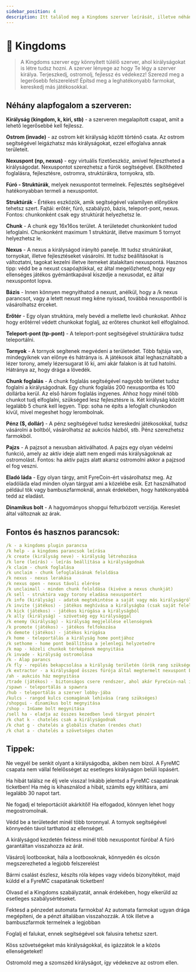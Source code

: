 ```yaml
---
sidebar_position: 4
description: Itt találod meg a Kingdoms szerver leírását, illetve néhány hasznos tippet és trükköt.
---
```


# 👑 Kingdoms

> A Kingdoms szerver egy könnyített túlélő szerver, ahol királyságokat is létre tudsz hozni. A szerver lényege az hogy Te légy a szerver királya. Terjeszkedj, ostromolj, fejlessz és védekezz! Szerezd meg a legerősebb felszerelést! Építsd meg a leghatékonyabb farmokat, kereskedj más játékosokkal.

## Néhány alapfogalom a szerveren:

**Királyság (kingdom, k, kiri, stb)** - a szerveren megalapított csapat, amit a lehető legerősebbé kell fejlessz.

**Ostrom (invade)** - az ostrom két királyság között történő csata. Az ostrom segítségével leigázhatsz más királyságokat, ezzel elfoglalva annak területeit.

**Nexuspont (np, nexus)** - egy virtuális fizetőeszköz, amivel fejlesztheted a királyságodat. Nexuspontot szerezhetsz a fúrók segítségével. Elköltheted foglalásra, fejlesztésre, ostromra, struktúrákra, tornyokra, stb.

**Fúró - Struktúrák**, melyek nexuspontot termelnek. Fejlesztés segítségével hatékonyabban termeli a nexuspontot.

**Struktúrák** - Értékes eszközök, amik segítségével valamilyen előnyökre tehetsz szert. Fajtái: erőtér, fúró, szabályzó, bázis, teleport-pont, nexus. Fontos: chunkonként csak egy struktúrát helyezhetsz le.

**Chunk** - A chunk egy 16x16os terület. A területedet chunkonként tudod lefoglalni. Chunkonként maximum 1 struktúrát, illetve maximum 5 tornyot helyezhetsz le.

**Nexus** - A nexus a királyságod irányító panelje. Itt tudsz struktúrákat, tornyokat, illetve fejlesztéseket vásárolni. Itt tudsz beállításokat is változtatni, tagokat kezelni illetve itemeket átalakítani nexuspontá. Hasznos tipp: védd be a nexust csapóajtókkal, ez által megelőzheted, hogy egy ellenséges játékos gyémántkapával kiszedje a nexusodat, ez által nexuspontot lopva.

**Bázis** - Innen könnyen megnyithatod a nexust, anélkül, hogy a /k nexus parancsot, vagy a letett nexust meg kéne nyissad, továbbá nexuspontból is vásárolhatsz érceket.

**Erőtér** - Egy olyan struktúra, mely bevédi a mellette levő chunkokat. Ahhoz hogy erőtérrel védett chunkokat foglalj, az erőteres chunkot kell elfoglalnod.

**Teleport-pont (tp-pont)** - A teleport-pont segítségével struktúrákra tudsz teleportálni.

**Tornyok** - A tornyok segítenek megvédeni a területedet. Több fajtája van, mindegyiknek van előnye és hátránya is. A játékosok által leghasználtabb a lézer torony, amely lézersugarat lő ki, ami akár falakon is át tud hatolni. Hátránya az, hogy drága a lövedék.

**Chunk foglalás** - A chunk foglalás segítségével nagyobb területet tudsz foglalni a királyságodnak. Egy chunk foglalás 200 nexuspontba és 100 dollárba kerül. Az első három foglalás ingyenes. Ahhoz hogy minél több chunkot tudj elfoglalni, szükséged lesz fejlesztésre is. Két királyság között legalább 5 chunk kell legyen. Tipp: soha ne építs a lefoglalt chunkodon kívül, mivel megeshet hogy lerombolnak.

**Pénz ($, dollár)** - A pénz segítségével tudsz kereskedni játékosokkal, tudsz vásárolni a boltból, vásárolhatsz az aukciós házból, stb. Pénz szerezhetsz farmokból.

**Pajzs** - A pajzsot a nexusban aktiválhatod. A pajzs egy olyan védelmi funkció, amely az aktív ideje alatt nem engedi más királyságoknak az ostromolást. Fontos: ha aktív pajzs alatt akarsz ostromolni akkor a pajzsod el fog veszni.

**Eladó láda** - Egy olyan tárgy, amit FyreCoin-ért vásárolhatsz meg. Az eladóláda elad minden olyan tárgyat ami a közelébe esik. Ezt használhatod például tök vagy bambuszfarmoknál, annak érdekében, hogy hatékonyabbá tedd az eladást.

**Dinamikus bolt** - A hagyományos shopgui felturbózott verziója. Kereslet által változnak az árak.

## Fontos és hasznos parancsok:

```yaml
/k - a kingdoms plugin parancsa
/k help - a kingdoms parancsok leírása
/k create (királyság neve) - királyság létrehozása
/k lore (leírás) - leírás beállítása a királyságodnak
/k claim - chunk foglalása
/k unclaim - chunk lefoglalásának feloldása
/k nexus - nexus lerakása
/k nexus open - nexus távoli elérése
/k unclaimall - minden chunk feloldása (kivéve a nexus chunkját)
/k sell - struktúra vagy torony eladása nexuspontért
/k info (királyság) - adatok megtekintése a saját vagy más királyságról
/k invite (játékos) - játékos meghívása a királyságba (csak saját felelőségre)
/k kick (játékos) - játékos kirúgása a királyságból
/k ally (királyság) - szövetség egy királysággal
/k enemy (királyság) - királyság megjelölése ellenségnek
/k promote (játékos) - játékos felfokozása
/k demote (játékos) - játékos kirúgása
/k home - teleportálás a királyság home pontjához
/k sethome - home pont beállítása a jelenlegi helyzetedre
/k map - közeli chunkok térképének megnyitása
/k invade - királyság ostromolása
/k - Alap parancs
/k fly - repülés bekapcsolása a királyság területén (örök rang szükséges)
/k extractor - a királyságod összes fúrója által megtermelt nexuspont begyüjtése (örök rang szükséges)
/ah - aukciós ház megnyitása
/trade (játékos) - biztonságos csere rendszer, ahol akár FyreCoin-nal is tudsz kereskedni.
/spawn - teleportálás a spawnra
/hub - teleportálás a szerver lobby-jába
/kulcs - rangod kulcs csomagának lehívása (rang szükséges)
/shopgui - dinamikus bolt megnyitása
/shop - InGame bolt megynitása
/sell ha - eladja az összes kezedben levő tárgyat pénzért
/k chat k - chatelés csak a királyságodnak
/k chat g - chatelés a globális chaten (rendes chat)
/k chat a - chatelés a szövetséges chaten
```

## Tippek:

Ne vegyél be senkit olyant a királyságodba, akiben nem bízol. A FyreMC csapata nem vállal felelősséget az esetleges királyságon belüli lopásért.

Ha hibát találsz ne élj vele vissza! Inkább jelentsd a FyreMC csapatának ticketben! Ha még is kihasználod a hibát, számíts egy kitiltásra, ami legalább 30 napot tart.

Ne fogadj el teleportációt akárkitől! Ha elfogadod, könnyen lehet hogy megostromolnak.

Védd be a területedet minél több toronnyal. A tornyok segítségével könnyedén távol tarthatod az ellenséget.

A királyságod kezdetén fektess minél több nexuspontot fúróba! A fúró garantáltan visszahozza az árát.

Vásárolj lootboxokat, hála a lootboxoknak, könnyedén és olcsón megszerezheted a legjobb felszerelést

Bármi csalást észlesz, készíts róla képes vagy videós bizonyítékot, majd küldd el a FyreMC csapatának ticketben!

Olvasd el a Kingdoms szabályzatát, annak érdekében, hogy elkerüld az esetleges szabálysértéseket.

Fektesd a pénzedet automata farmokba! Az automata farmokat ugyan drága megépíteni, de a pénzt általában visszahozzák. A tök illetve a bambuszfarmok termelnek a legjobban

Foglalj el falukat, ennek segítségével sok falusira tehetsz szert.

Köss szövetségeket más királyságokkal, és igázzátok le a közös ellenségeteket!

Ostromold meg a szomszéd királyságot, így védekezve az ostrom ellen.

```

```
